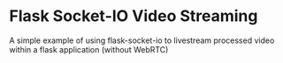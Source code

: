 # Flask Socket-IO Video Streaming
A simple example of using flask-socket-io to livestream processed video within a flask application (without WebRTC)
